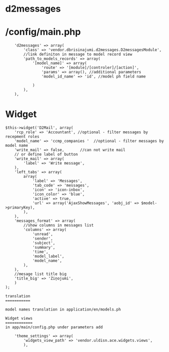 d2messages
==========

/config/main.php
================

        'd2messages' => array( 
            'class' => 'vendor.dbrisinajumi.d2messages.D2messagesModule',
            //link definiton in message to model record view
            'path_to_models_records' => array(
                '[model_name]' => array(
                    'route' => '[module]/[controler]/[action]',
                    'params' => array(), //additional parameters
                    'model_id_name' => 'id', //model ph field name
                    
                )
            ),
        ),
        
        
Widget
======

    $this->widget('D2Mail', array(
        'rcp_role' => 'Accountant', //optional - filter messages by recepment roles 
        'model_name' => 'ccmp_companies '  //optional - filter messages by model name
        'write_mail' => false,       //can not write mail
        // or define label of button
        'write_mail' => array(
            'label' => 'Write message',
        ),        
        'left_tabs' => array(
            array(
                'label' => 'Messages',
                'tab_code' => 'messages',
                'icon' => 'icon-inbox',
                'icon_color' => 'blue',
                'active' => true,
                'url' => array('AjaxShowMessages', 'aobj_id' => $model->primaryKey),
            ),
        ),
        'messages_format' => array(
            //show columns in messages list
            'columns' => array(
                'unread',
                'sender',
                'subject',
                'summary',
                'time',
                'model_label',
                'model_name',
            ),
        ),
        //mesage list title big
        'title_big' => 'Ziņojumi',
        )
    );
    
    translation
    ===========
    
    model names translation in application/en/models.ph 
    
    Widget views
    ============
    in app/main/config.php under parameters add 
    
        'theme_settings' => array(
            'widgets_view_path' => 'vendor.uldisn.ace.widgets.views',
            ),    
    
